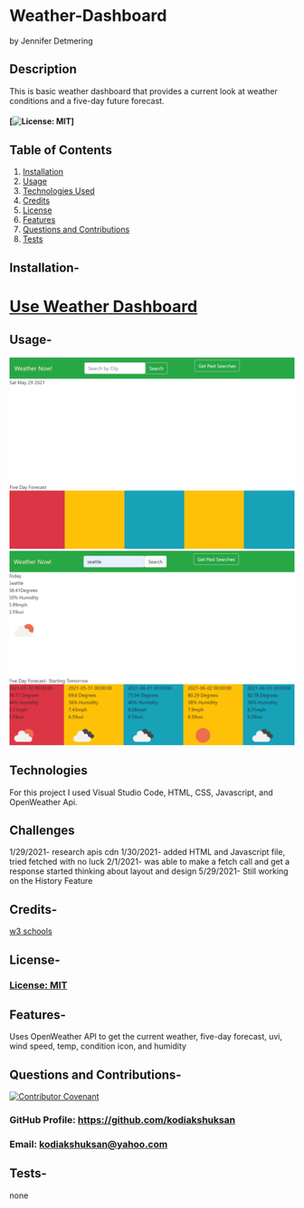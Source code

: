# Weather-Dashboard

by Jennifer Detmering

## Description

This is basic weather dashboard that provides a current look at weather conditions and a five-day future forecast.

#### [![License: MIT](https://img.shields.io/badge/License-MIT-yellow.svg)]

## Table of Contents

1. [Installation](#installation)
2. [Usage](#usage)
3. [Technologies Used](#technologies_used)
4. [Credits](#credits)
5. [License](#license)
6. [Features](#features)
7. [Questions and Contributions](#questions_and_contributions)
8. [Tests](#tests)

## Installation-

# [Use Weather Dashboard](https://kodiakshuksan.github.io/Weather-Dashboard/)

## Usage-

![home](home.png)
![results](results.png)

## Technologies

For this project I used Visual Studio Code, HTML, CSS, Javascript, and OpenWeather Api.

## Challenges

1/29/2021- research apis cdn
1/30/2021- added HTML and Javascript file, tried fetched with no luck
2/1/2021- was able to make a fetch call and get a response started
thinking about layout and design
5/29/2021- Still working on the History Feature

## Credits-

[w3 schools](https://w3schools.com)

## License-

### [License: MIT](https://opensource.org/licenses/MIT)

## Features-

Uses OpenWeather API to get the current weather, five-day forecast, uvi, wind speed, temp, condition icon, and humidity

## Questions and Contributions-

[![Contributor Covenant](https://img.shields.io/badge/Contributor%20Covenant-2.0-4baaaa.svg)](code_of_conduct.md)

### GitHub Profile: https://github.com/kodiakshuksan

### Email: kodiakshuksan@yahoo.com

## Tests-

none
